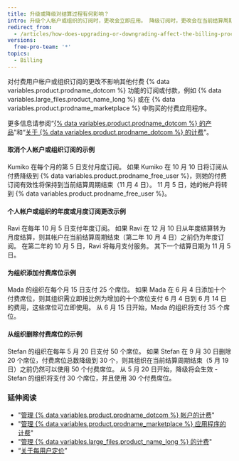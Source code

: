 ```yaml
---
title: 升级或降级对结算过程有何影响？
intro: 升级个人帐户或组织的订阅时，更改会立即应用。 降级订阅时，更改会在当前结算周期结束时应用。
redirect_from:
  - /articles/how-does-upgrading-or-downgrading-affect-the-billing-process
versions:
  free-pro-team: '*'
topics:
  - Billing
---
```


对付费用户帐户或组织订阅的更改不影响其他付费 {% data variables.product.prodname_dotcom %} 功能的订阅或付款，例如 {% data variables.large_files.product_name_long %} 或在 {% data variables.product.prodname_marketplace %} 中购买的付费应用程序。

更多信息请参阅“[{% data variables.product.prodname_dotcom %} 的产品](/articles/github-s-products)”和“[关于 {% data variables.product.prodname_dotcom %} 的计费](/articles/about-billing-on-github)”。

#### 取消个人帐户或组织订阅的示例

Kumiko 在每个月的第 5 日支付月度订阅。 如果 Kumiko 在 10 月 10 日将订阅从付费降级到 {% data variables.product.prodname_free_user %}，则她的付费订阅有效性将保持到当前结算周期结束（11 月 4 日）。 11 月 5 日，她的帐户将转到 {% data variables.product.prodname_free_user %}。

#### 个人帐户或组织的年度或月度订阅更改示例

Ravi 在每年 10 月 5 日支付年度订阅。 如果 Ravi 在 12 月 10 日从年度结算转为月度结算，则其帐户在当前结算周期结束（第二年 10 月 4 日）之前仍为年度订阅。 在第二年的 10 月 5 日，Ravi 将每月支付服务。 其下一个结算日期为 11 月 5 日。

#### 为组织添加付费席位示例

Mada 的组织在每个月 15 日支付 25 个席位。 如果 Mada 在 6 月 4 日添加十个付费席位，则其组织需立即按比例为增加的十个席位支付 6 月 4 日到 6 月 14 日的费用，这些席位可立即使用。 从 6 月 15 日开始，Mada 的组织将支付 35 个席位。

#### 从组织删除付费席位的示例

Stefan 的组织在每年 5 月 20 日支付 50 个席位。 如果 Stefan 在 9 月 30 日删除 20 个席位，付费席位总数降级到 30 个，则其组织在当前结算周期结束（5 月 19 日）之前仍然可以使用 50 个付费席位。 从 5 月 20 日开始，降级将会生效 - Stefan 的组织将支付 30 个席位，并且使用 30 个付费席位。

### 延伸阅读

- "[管理 {% data variables.product.prodname_dotcom %} 帐户的计费](/articles/managing-billing-for-your-github-account)"
- "[管理 {% data variables.product.prodname_marketplace %} 应用程序的计费](/articles/managing-billing-for-github-marketplace-apps)"
- "[管理 {% data variables.large_files.product_name_long %} 的计费](/articles/managing-billing-for-git-large-file-storage)"
- “[关于每用户定价](/articles/about-per-user-pricing)”
